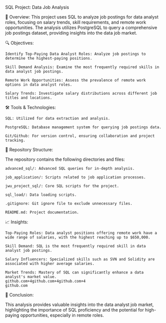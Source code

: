 SQL Project: Data Job Analysis

📌 Overview:
This project uses SQL to analyze job postings for data analyst roles, focusing on salary trends, skill requirements, and remote work opportunities. The analysis utilizes PostgreSQL to query a comprehensive job postings dataset, providing insights into the data job market.


🔍 Objectives:

    Identify Top-Paying Data Analyst Roles: Analyze job postings to determine the highest-paying positions.

    Skill Demand Analysis: Examine the most frequently required skills in data analyst job postings.

    Remote Work Opportunities: Assess the prevalence of remote work options in data analyst roles.

    Salary Trends: Investigate salary distributions across different job titles and locations.
   

🛠 Tools & Technologies:

    SQL: Utilized for data extraction and analysis.

    PostgreSQL: Database management system for querying job postings data.

    Git/Github: For version control, ensuring collaboration and project tracking.
 

📁 Repository Structure:

The repository contains the following directories and files:

    advanced_sql/: Advanced SQL queries for in-depth analysis.

    job_application/: Scripts related to job application processes.

    jwu_project_sql/: Core SQL scripts for the project.

    sql_load/: Data loading scripts.

    .gitignore: Git ignore file to exclude unnecessary files.

    README.md: Project documentation.
   

📈 Insights:

    Top-Paying Roles: Data analyst positions offering remote work have a wide range of salaries, with the highest reaching up to $650,000.

    Skill Demand: SQL is the most frequently required skill in data analyst job postings.

    Salary Influencers: Specialized skills such as SVN and Solidity are associated with higher average salaries.

    Market Trends: Mastery of SQL can significantly enhance a data analyst's market value.
    github.com+4github.com+4github.com+4
    github.com

📌 Conclusion:

This analysis provides valuable insights into the data analyst job market, highlighting the importance of SQL proficiency and the potential for high-paying opportunities, especially in remote roles.
